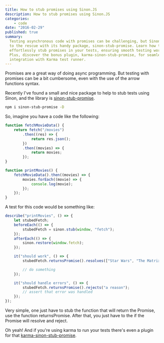 ```yaml
---
title: How to stub promises using Sinon.JS
description: How to stub promises using Sinon.JS
categories:
	- code
date: "2016-02-29"
published: true
summary:
  Testing asynchronous code with promises can be challenging, but Sinon.JS comes
  to the rescue with its handy package, sinon-stub-promise. Learn how to
  effortlessly stub promises in your tests, ensuring smooth testing workflows.
  Plus, discover the bonus plugin, karma-sinon-stub-promise, for seamless
  integration with Karma test runner.
---
```


Promises are a great way of doing async programming. But testing with promises
can be a bit cumbersome, even with the use of the arrow functions syntax.

Recently I've found a small and nice package to help to stub tests using Sinon,
and the library is
[sinon-stub-promise](https://github.com/substantial/sinon-stub-promise).

```bash
npm i sinon-stub-promise -D
```

So, imagine you have a code like the following:

```js
function fetchMovieData() {
	return fetch("/movies")
		.then((res) => {
			return res.json();
		})
		.then((movies) => {
			return movies;
		});
}

function printMovies() {
	fetchMovieData().then((movies) => {
		movies.forEach((movie) => {
			console.log(movie);
		});
	});
}
```

A test for this code would be something like:

```js
describe("printMovies", () => {
	let stubedFetch;
	beforeEach(() => {
		stubedFetch = sinon.stub(window, "fetch");
	});
	afterEach(() => {
		sinon.restore(window.fetch);
	});

	it("should work", () => {
		stubedFetch.returnsPromise().resolves(["Star Wars", "The Matrix", "Forrest Gump"]);

		// do something
	});

	it("should handle errors", () => {
		stubedFetch.returnsPromise().rejects("a reason");
		// assert that error was handled
	});
});
```

Very simple, one just have to stub the function that will return the Promise,
use the function returnsPromise. After that, you just have to the if the Promise
will resolve and reject.

Oh yeah! And if you're using karma to run your tests there's even a plugin for
that
[karma-sinon-stub-promise](https://github.com/alexweber/karma-sinon-stub-promise).
